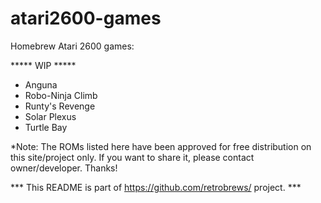 # atari2600-games

Homebrew Atari 2600 games:

***** WIP *****


- Anguna<br />
- Robo-Ninja Climb<br />
- Runty's Revenge<br />
- Solar Plexus<br />
- Turtle Bay<br />


*Note: The ROMs listed here have been approved for free distribution on this site/project only. If you want to share it, please contact owner/developer. Thanks!

*** This README is part of https://github.com/retrobrews/ project. ***
